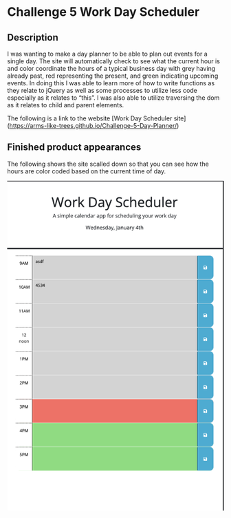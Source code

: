 #  Challenge 5 Work Day Scheduler

## Description

I was wanting to make a day planner to be able to plan out events for a single day.  The site will automatically check to see what the current hour is and color coordinate the hours of a typical business day with grey having already past, red representing the present, and green indicating upcoming events.  In doing this I was able to learn more of how to write functions as they relate to jQuery as well as some processes to utilize less code especially as it relates to “this”.  I was also able to utilize traversing the dom as it relates to child and parent elements.

The following is a link to the website [Work Day Scheduler site] (https://arms-like-trees.github.io/Challenge-5-Day-Planner/)

## Finished product appearances

The following shows the site scalled down so that you can see how the hours are color coded based on the current time of day.

![Screenshot of work day scheduler](./Assets/Images/Work_day_scheduler%20screenshot.png)

